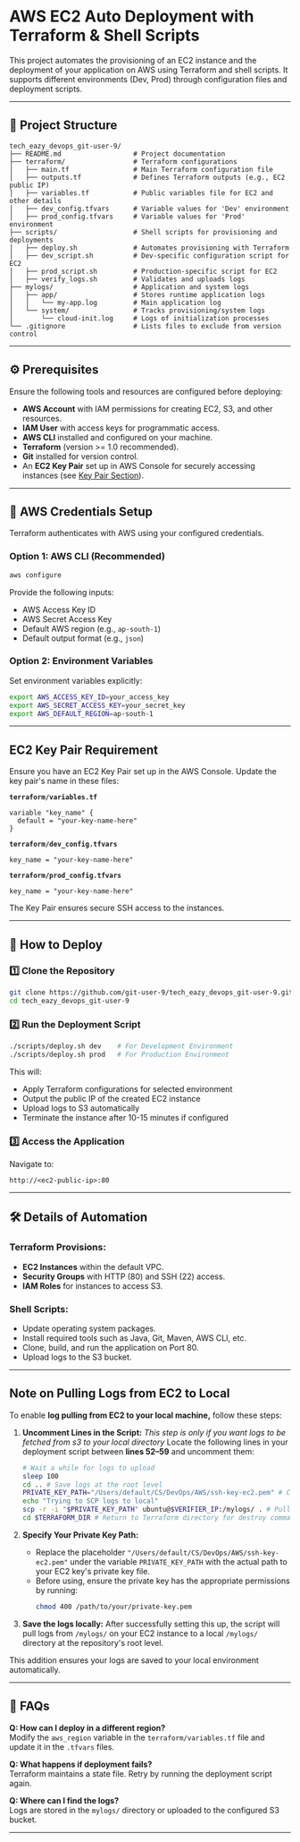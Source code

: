 # AWS EC2 Auto Deployment with Terraform & Shell Scripts

This project automates the provisioning of an EC2 instance and the deployment of your application on AWS using Terraform and shell scripts. It supports different environments (Dev, Prod) through configuration files and deployment scripts.

---

## 📁 **Project Structure**

```
tech_eazy_devops_git-user-9/
├── README.md                  # Project documentation
├── terraform/                 # Terraform configurations
│   ├── main.tf                # Main Terraform configuration file
│   ├── outputs.tf             # Defines Terraform outputs (e.g., EC2 public IP)
│   ├── variables.tf           # Public variables file for EC2 and other details
│   ├── dev_config.tfvars      # Variable values for 'Dev' environment
│   ├── prod_config.tfvars     # Variable values for 'Prod' environment
├── scripts/                   # Shell scripts for provisioning and deployments
│   ├── deploy.sh              # Automates provisioning with Terraform
│   ├── dev_script.sh          # Dev-specific configuration script for EC2
│   ├── prod_script.sh         # Production-specific script for EC2
│   ├── verify_logs.sh         # Validates and uploads logs
├── mylogs/                    # Application and system logs
│   ├── app/                   # Stores runtime application logs
│   │   └── my-app.log         # Main application log
│   └── system/                # Tracks provisioning/system logs
│       └── cloud-init.log     # Logs of initialization processes
└── .gitignore                 # Lists files to exclude from version control
```

---

## ⚙️ **Prerequisites**

Ensure the following tools and resources are configured before deploying:

- **AWS Account** with IAM permissions for creating EC2, S3, and other resources.
- **IAM User** with access keys for programmatic access.
- **AWS CLI** installed and configured on your machine.
- **Terraform** (version >= 1.0 recommended).
- **Git** installed for version control.
- An **EC2 Key Pair** set up in AWS Console for securely accessing instances (see [Key Pair Section](#ec2-key-pair-requirement)).

---

## 🔐 **AWS Credentials Setup**

Terraform authenticates with AWS using your configured credentials.

### Option 1: AWS CLI (Recommended)

```bash
aws configure
```
Provide the following inputs:
- AWS Access Key ID
- AWS Secret Access Key
- Default AWS region (e.g., `ap-south-1`)
- Default output format (e.g., `json`)

### Option 2: Environment Variables

Set environment variables explicitly:
```bash
export AWS_ACCESS_KEY_ID=your_access_key
export AWS_SECRET_ACCESS_KEY=your_secret_key
export AWS_DEFAULT_REGION=ap-south-1
```

---

## EC2 Key Pair Requirement

Ensure you have an EC2 Key Pair set up in the AWS Console. Update the key pair's name in these files:

**`terraform/variables.tf`**
```hcl
variable "key_name" {
  default = "your-key-name-here"
}
```

**`terraform/dev_config.tfvars`**
```hcl
key_name = "your-key-name-here"
```

**`terraform/prod_config.tfvars`**
```hcl
key_name = "your-key-name-here"
```

The Key Pair ensures secure SSH access to the instances.

---

## 🚀 **How to Deploy**

### 1️⃣ Clone the Repository
```bash
git clone https://github.com/git-user-9/tech_eazy_devops_git-user-9.git
cd tech_eazy_devops_git-user-9
```

### 2️⃣ Run the Deployment Script
```bash
./scripts/deploy.sh dev    # For Development Environment
./scripts/deploy.sh prod   # For Production Environment
```
This will:
- Apply Terraform configurations for selected environment
- Output the public IP of the created EC2 instance
- Upload logs to S3 automatically
- Terminate the instance after 10-15 minutes if configured

### 3️⃣ Access the Application
Navigate to:
```
http://<ec2-public-ip>:80
```

---

## 🛠️ **Details of Automation**

### Terraform Provisions:
- **EC2 Instances** within the default VPC.
- **Security Groups** with HTTP (80) and SSH (22) access.
- **IAM Roles** for instances to access S3.

### Shell Scripts:
- Update operating system packages.
- Install required tools such as Java, Git, Maven, AWS CLI, etc.
- Clone, build, and run the application on Port 80.
- Upload logs to the S3 bucket.

---

## Note on Pulling Logs from EC2 to Local

To enable **log pulling from EC2 to your local machine,** follow these steps:

1. **Uncomment Lines in the Script:**
   *This step is only if you want logs to be fetched from s3 to your local directory*
   Locate the following lines in your deployment script between **lines 52–59** and uncomment them:

   ```bash
   # Wait a while for logs to upload
   sleep 100
   cd .. # Save logs at the root level
   PRIVATE_KEY_PATH="/Users/default/CS/DevOps/AWS/ssh-key-ec2.pem" # Change this to your SSH private key path and ensure `chmod 400` on your key
   echo "Trying to SCP logs to local"
   scp -r -i "$PRIVATE_KEY_PATH" ubuntu@$VERIFIER_IP:/mylogs/ . # Pull logs from EC2 to /mylogs/ in your local directory
   cd $TERRAFORM_DIR # Return to Terraform directory for destroy commands
   ```

2. **Specify Your Private Key Path:**
   - Replace the placeholder `"/Users/default/CS/DevOps/AWS/ssh-key-ec2.pem"` under the variable `PRIVATE_KEY_PATH` with the actual path to your EC2 key's private key file.
   - Before using, ensure the private key has the appropriate permissions by running:
     ```bash
     chmod 400 /path/to/your/private-key.pem
     ```

3. **Save the logs locally:**
   After successfully setting this up, the script will pull logs from `/mylogs/` on your EC2 instance to a local `/mylogs/` directory at the repository's root level.

This addition ensures your logs are saved to your local environment automatically.



---

## 💬 **FAQs**

**Q: How can I deploy in a different region?**  
Modify the `aws_region` variable in the `terraform/variables.tf` file and update it in the `.tfvars` files.

**Q: What happens if deployment fails?**  
Terraform maintains a state file. Retry by running the deployment script again.

**Q: Where can I find the logs?**  
Logs are stored in the `mylogs/` directory or uploaded to the configured S3 bucket.

---


